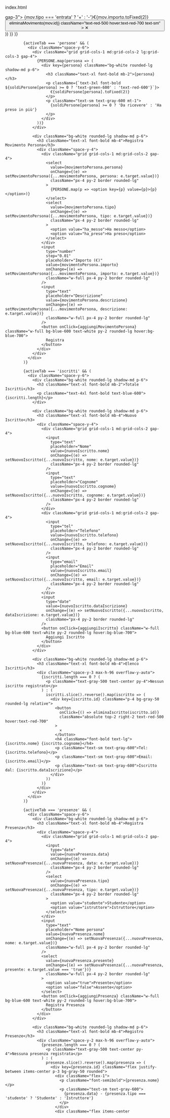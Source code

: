 index.html
<!DOCTYPE html>
<html lang="it">
<head>
  <meta charset="UTF-8">
  <meta name="viewport" content="width=device-width, initial-scale=1.0">
  <meta name="theme-color" content="#3B82F6">
  <meta name="description" content="App gestione associazione - Cassa, iscritti, presenze">
  <title>Gestione Associazione</title>
  
  <!-- Tailwind CSS -->
  <script src="https://cdn.tailwindcss.com"></script>
  
  <!-- React e ReactDOM -->
  <script crossorigin src="https://unpkg.com/react@18/umd/react.production.min.js"></script>
  <script crossorigin src="https://unpkg.com/react-dom@18/umd/react-dom.production.min.js"></script>
  
  <!-- Babel per JSX -->
  <script src="https://unpkg.com/@babel/standalone/babel.min.js"></script>
  
  <!-- Lucide Icons -->
  <script src="https://unpkg.com/lucide@latest"></script>
  
  <style>
    body {
      margin: 0;
      font-family: -apple-system, BlinkMacSystemFont, 'Segoe UI', 'Roboto', 'Oxygen', 'Ubuntu', 'Cantarell', 'Fira Sans', 'Droid Sans', 'Helvetica Neue', sans-serif;
      -webkit-font-smoothing: antialiased;
      -moz-osx-font-smoothing: grayscale;
    }
  </style>
</head>
<body>
  <div id="root"></div>

  <script type="text/babel">
    const { useState, useEffect } = React;
    const { LogIn, Users, DollarSign, Calendar, UserPlus, LogOut, RefreshCw } = lucide;

    // ⚠️ IMPORTANTE: SOSTITUISCI QUESTE CREDENZIALI CON LE TUE DI FIREBASE!
    // Vai su https://console.firebase.google.com
    // Crea un progetto > Realtime Database > Ottieni le credenziali
    
const firebaseConfig = {
  apiKey: "AIzaSyAregIZNPfa7hU7pMEx3Askv487q-D5tx8",
  authDomain: "associazione-redpark.firebaseapp.com",
  databaseURL: "https://associazione-redpark-default-rtdb.europe-west1.firebasedatabase.app",
  projectId: "associazione-redpark",
  storageBucket: "associazione-redpark.firebasestorage.app",
  messagingSenderId: "309814144615",
  appId: "1:309814144615:web:1c37ea0688a820be32eec2",
  measurementId: "G-72D8EQJLHT"
};

    const PERSONE = ['Luz', 'Miche', 'Nicco', 'Sara', 'Manu'];
    const DB_URL = firebaseConfig.databaseURL;

    function Icon({ name, className = "", ...props }) {
      const LucideIcon = lucide[name];
      return <i data-lucide={name.toLowerCase()} className={className}></i>;
    }

    function AssociazioneApp() {
      const [isLoggedIn, setIsLoggedIn] = useState(false);
      const [password, setPassword] = useState('');
      const [activeTab, setActiveTab] = useState('cassa');
      const [syncing, setSyncing] = useState(false);
      
      const [movimenti, setMovimenti] = useState([]);
      const [soldiPersone, setSoldiPersone] = useState({
        Luz: 0, Miche: 0, Nicco: 0, Sara: 0, Manu: 0
      });
      const [iscritti, setIscritti] = useState([]);
      const [presenze, setPresenze] = useState([]);
      
      const [nuovoMovimento, setNuovoMovimento] = useState({
        tipo: 'entrata',
        importo: '',
        descrizione: '',
        data: new Date().toISOString().split('T')[0]
      });
      
      const [movimentoPersona, setMovimentoPersona] = useState({
        persona: 'Luz',
        tipo: 'ha_messo',
        importo: '',
        descrizione: ''
      });
      
      const [nuovoIscritto, setNuovoIscritto] = useState({
        nome: '',
        cognome: '',
        telefono: '',
        email: '',
        dataIscrizione: new Date().toISOString().split('T')[0]
      });
      
      const [nuovaPresenza, setNuovaPresenza] = useState({
        data: new Date().toISOString().split('T')[0],
        tipo: 'studente',
        nome: '',
        presente: true
      });

      useEffect(() => {
        lucide.createIcons();
      });

      const saveToFirebase = async (path, data) => {
        try {
          const response = await fetch(`${DB_URL}/${path}.json`, {
            method: 'PUT',
            headers: { 'Content-Type': 'application/json' },
            body: JSON.stringify(data)
          });
          return await response.json();
        } catch (error) {
          console.error('Errore salvataggio Firebase:', error);
          alert('Errore sincronizzazione. Verifica le credenziali Firebase!');
        }
      };

      const loadFromFirebase = async (path) => {
        try {
          const response = await fetch(`${DB_URL}/${path}.json`);
          const data = await response.json();
          return data || null;
        } catch (error) {
          console.error('Errore lettura Firebase:', error);
          return null;
        }
      };

      useEffect(() => {
        if (isLoggedIn) {
          loadAllData();
          const interval = setInterval(loadAllData, 10000);
          return () => clearInterval(interval);
        }
      }, [isLoggedIn]);

      const loadAllData = async () => {
        setSyncing(true);
        const [movimentiData, soldiData, iscrittiData, presenzeData] = await Promise.all([
          loadFromFirebase('movimenti'),
          loadFromFirebase('soldiPersone'),
          loadFromFirebase('iscritti'),
          loadFromFirebase('presenze')
        ]);
        
        if (movimentiData) setMovimenti(movimentiData);
        if (soldiData) setSoldiPersone(soldiData);
        if (iscrittiData) setIscritti(iscrittiData);
        if (presenzeData) setPresenze(presenzeData);
        setSyncing(false);
      };

      useEffect(() => {
        if (isLoggedIn && movimenti.length >= 0) {
          saveToFirebase('movimenti', movimenti);
        }
      }, [movimenti]);

      useEffect(() => {
        if (isLoggedIn) {
          saveToFirebase('soldiPersone', soldiPersone);
        }
      }, [soldiPersone]);

      useEffect(() => {
        if (isLoggedIn && iscritti.length >= 0) {
          saveToFirebase('iscritti', iscritti);
        }
      }, [iscritti]);

      useEffect(() => {
        if (isLoggedIn && presenze.length >= 0) {
          saveToFirebase('presenze', presenze);
        }
      }, [presenze]);

      const handleLogin = () => {
        if (password === 'associazione2025') {
          setIsLoggedIn(true);
          setPassword('');
        } else {
          alert('Password errata!');
        }
      };

      const calcolaTotaleCassa = () => {
        return movimenti.reduce((acc, mov) => {
          return mov.tipo === 'entrata' ? acc + parseFloat(mov.importo) : acc - parseFloat(mov.importo);
        }, 0);
      };

      const aggiungiMovimento = () => {
        if (!nuovoMovimento.importo || !nuovoMovimento.descrizione) {
          alert('Inserisci importo e descrizione!');
          return;
        }
        
        setMovimenti([...movimenti, {
          ...nuovoMovimento,
          id: Date.now(),
          importo: parseFloat(nuovoMovimento.importo)
        }]);
        
        setNuovoMovimento({
          tipo: 'entrata',
          importo: '',
          descrizione: '',
          data: new Date().toISOString().split('T')[0]
        });
      };

      const aggiungiMovimentoPersona = () => {
        if (!movimentoPersona.importo || !movimentoPersona.descrizione) {
          alert('Inserisci importo e descrizione!');
          return;
        }
        
        const importo = parseFloat(movimentoPersona.importo);
        const nuovoValore = movimentoPersona.tipo === 'ha_messo' 
          ? soldiPersone[movimentoPersona.persona] + importo
          : soldiPersone[movimentoPersona.persona] - importo;
        
        setSoldiPersone({
          ...soldiPersone,
          [movimentoPersona.persona]: nuovoValore
        });
        
        setMovimentoPersona({
          persona: 'Luz',
          tipo: 'ha_messo',
          importo: '',
          descrizione: ''
        });
      };

      const aggiungiIscritto = () => {
        if (!nuovoIscritto.nome || !nuovoIscritto.cognome) {
          alert('Inserisci almeno nome e cognome!');
          return;
        }
        
        setIscritti([...iscritti, {
          ...nuovoIscritto,
          id: Date.now()
        }]);
        
        setNuovoIscritto({
          nome: '',
          cognome: '',
          telefono: '',
          email: '',
          dataIscrizione: new Date().toISOString().split('T')[0]
        });
      };

      const aggiungiPresenza = () => {
        if (!nuovaPresenza.nome) {
          alert('Inserisci il nome!');
          return;
        }
        
        setPresenze([...presenze, {
          ...nuovaPresenza,
          id: Date.now()
        }]);
        
        setNuovaPresenza({
          data: new Date().toISOString().split('T')[0],
          tipo: 'studente',
          nome: '',
          presente: true
        });
      };

      const eliminaMovimento = (id) => {
        if (window.confirm('Eliminare questo movimento?')) {
          setMovimenti(movimenti.filter(m => m.id !== id));
        }
      };

      const eliminaIscritto = (id) => {
        if (window.confirm('Eliminare questo iscritto?')) {
          setIscritti(iscritti.filter(i => i.id !== id));
        }
      };

      const eliminaPresenza = (id) => {
        if (window.confirm('Eliminare questa presenza?')) {
          setPresenze(presenze.filter(p => p.id !== id));
        }
      };

      if (!isLoggedIn) {
        return (
          <div className="min-h-screen bg-gradient-to-br from-blue-500 to-purple-600 flex items-center justify-center p-4">
            <div className="bg-white rounded-lg shadow-2xl p-8 w-full max-w-md">
              <div className="text-center mb-8">
                <i data-lucide="log-in" className="w-16 h-16 mx-auto text-blue-600 mb-4"></i>
                <h1 className="text-3xl font-bold text-gray-800">Gestione Associazione</h1>
                <p className="text-gray-600 mt-2">Sincronizzato Firebase</p>
              </div>
              <div className="space-y-4">
                <input
                  type="password"
                  placeholder="Password"
                  value={password}
                  onChange={(e) => setPassword(e.target.value)}
                  onKeyPress={(e) => e.key === 'Enter' && handleLogin()}
                  className="w-full px-4 py-3 border border-gray-300 rounded-lg focus:ring-2 focus:ring-blue-500 focus:border-transparent"
                />
                <button 
                  onClick={handleLogin}
                  className="w-full bg-blue-600 text-white py-3 rounded-lg hover:bg-blue-700 transition font-semibold"
                >
                  Accedi
                </button>
              </div>
              <p className="text-center text-sm text-gray-500 mt-4">Password: associazione2025</p>
            </div>
          </div>
        );
      }

      return (
        <div className="min-h-screen bg-gray-100">
          <header className="bg-white shadow-md">
            <div className="max-w-7xl mx-auto px-4 py-4 flex justify-between items-center">
              <div>
                <h1 className="text-2xl font-bold text-gray-800">Gestione Associazione</h1>
                <div className="flex items-center gap-2 text-sm text-gray-600 mt-1">
                  <i data-lucide="refresh-cw" className={`w-4 h-4 ${syncing ? 'animate-spin' : ''}`}></i>
                  <span>{syncing ? 'Sincronizzazione...' : 'Sincronizzato'}</span>
                </div>
              </div>
              <button 
                onClick={() => {
                  setIsLoggedIn(false);
                  setMovimenti([]);
                  setSoldiPersone({Luz: 0, Miche: 0, Nicco: 0, Sara: 0, Manu: 0});
                  setIscritti([]);
                  setPresenze([]);
                }}
                className="flex items-center gap-2 text-red-600 hover:text-red-700"
              >
                <i data-lucide="log-out" className="w-5 h-5"></i>
                Esci
              </button>
            </div>
          </header>

          <nav className="bg-white shadow-sm">
            <div className="max-w-7xl mx-auto px-4">
              <div className="flex overflow-x-auto">
                {[
                  { id: 'cassa', label: 'Cassa', icon: 'dollar-sign' },
                  { id: 'persone', label: 'Persone', icon: 'users' },
                  { id: 'iscritti', label: 'Iscritti', icon: 'user-plus' },
                  { id: 'presenze', label: 'Presenze', icon: 'calendar' }
                ].map(tab => (
                  <button
                    key={tab.id}
                    onClick={() => setActiveTab(tab.id)}
                    className={`flex items-center gap-2 px-6 py-4 border-b-2 transition whitespace-nowrap ${
                      activeTab === tab.id
                        ? 'border-blue-600 text-blue-600'
                        : 'border-transparent text-gray-600 hover:text-gray-800'
                    }`}
                  >
                    <i data-lucide={tab.icon} className="w-5 h-5"></i>
                    {tab.label}
                  </button>
                ))}
              </div>
            </div>
          </nav>

          <main className="max-w-7xl mx-auto px-4 py-8">
            {activeTab === 'cassa' && (
              <div className="space-y-6">
                <div className="bg-white rounded-lg shadow-md p-6">
                  <h2 className="text-2xl font-bold mb-2">Totale Cassa</h2>
                  <p className={`text-4xl font-bold ${calcolaTotaleCassa() >= 0 ? 'text-green-600' : 'text-red-600'}`}>
                    €{calcolaTotaleCassa().toFixed(2)}
                  </p>
                </div>

                <div className="bg-white rounded-lg shadow-md p-6">
                  <h3 className="text-xl font-bold mb-4">Nuovo Movimento</h3>
                  <div className="space-y-4">
                    <div className="grid grid-cols-1 md:grid-cols-2 gap-4">
                      <select
                        value={nuovoMovimento.tipo}
                        onChange={(e) => setNuovoMovimento({...nuovoMovimento, tipo: e.target.value})}
                        className="px-4 py-2 border rounded-lg"
                      >
                        <option value="entrata">Entrata</option>
                        <option value="uscita">Uscita</option>
                      </select>
                      <input
                        type="number"
                        step="0.01"
                        placeholder="Importo (€)"
                        value={nuovoMovimento.importo}
                        onChange={(e) => setNuovoMovimento({...nuovoMovimento, importo: e.target.value})}
                        className="px-4 py-2 border rounded-lg"
                      />
                    </div>
                    <input
                      type="text"
                      placeholder="Descrizione (es: Affitto palestra)"
                      value={nuovoMovimento.descrizione}
                      onChange={(e) => setNuovoMovimento({...nuovoMovimento, descrizione: e.target.value})}
                      className="w-full px-4 py-2 border rounded-lg"
                    />
                    <input
                      type="date"
                      value={nuovoMovimento.data}
                      onChange={(e) => setNuovoMovimento({...nuovoMovimento, data: e.target.value})}
                      className="px-4 py-2 border rounded-lg"
                    />
                    <button onClick={aggiungiMovimento} className="w-full bg-blue-600 text-white py-2 rounded-lg hover:bg-blue-700">
                      Aggiungi Movimento
                    </button>
                  </div>
                </div>

                <div className="bg-white rounded-lg shadow-md p-6">
                  <h3 className="text-xl font-bold mb-4">Storico Movimenti</h3>
                  <div className="space-y-2 max-h-96 overflow-y-auto">
                    {movimenti.length === 0 ? (
                      <p className="text-gray-500 text-center py-4">Nessun movimento registrato</p>
                    ) : (
                      movimenti.slice().reverse().map(mov => (
                        <div key={mov.id} className="flex justify-between items-center p-3 bg-gray-50 rounded">
                          <div className="flex-1">
                            <p className="font-semibold">{mov.descrizione}</p>
                            <p className="text-sm text-gray-600">{mov.data}</p>
                          </div>
                          <div className="flex items-center gap-3">
                            <span className={`px-3 py-1 rounded-full text-sm font-semibold ${
                              presenza.presente ? 'bg-green-100 text-green-700' : 'bg-red-100 text-red-700'
                            }`}>
                              {presenza.presente ? 'Presente' : 'Assente'}
                            </span>
                            <button 
                              onClick={() => eliminaPresenza(presenza.id)}
                              className="text-red-500 hover:text-red-700"
                            >
                              ✕
                            </button>
                          </div>
                        </div>
                      ))
                    )}
                  </div>
                </div>
              </div>
            )}
          </main>
        </div>
      );
    }

    const root = ReactDOM.createRoot(document.getElementById('root'));
    root.render(<AssociazioneApp />);
  </script>
</body>
</html> gap-3">
                            <span className={`font-bold ${mov.tipo === 'entrata' ? 'text-green-600' : 'text-red-600'}`}>
                              {mov.tipo === 'entrata' ? '+' : '-'}€{mov.importo.toFixed(2)}
                            </span>
                            <button 
                              onClick={() => eliminaMovimento(mov.id)}
                              className="text-red-500 hover:text-red-700 text-sm"
                            >
                              ✕
                            </button>
                          </div>
                        </div>
                      ))
                    )}
                  </div>
                </div>
              </div>
            )}

            {activeTab === 'persone' && (
              <div className="space-y-6">
                <div className="grid grid-cols-1 md:grid-cols-2 lg:grid-cols-3 gap-4">
                  {PERSONE.map(persona => (
                    <div key={persona} className="bg-white rounded-lg shadow-md p-6">
                      <h3 className="text-xl font-bold mb-2">{persona}</h3>
                      <p className={`text-3xl font-bold ${soldiPersone[persona] >= 0 ? 'text-green-600' : 'text-red-600'}`}>
                        €{soldiPersone[persona].toFixed(2)}
                      </p>
                      <p className="text-sm text-gray-600 mt-1">
                        {soldiPersone[persona] >= 0 ? 'Da ricevere' : 'Ha preso in più'}
                      </p>
                    </div>
                  ))}
                </div>

                <div className="bg-white rounded-lg shadow-md p-6">
                  <h3 className="text-xl font-bold mb-4">Registra Movimento Persona</h3>
                  <div className="space-y-4">
                    <div className="grid grid-cols-1 md:grid-cols-2 gap-4">
                      <select
                        value={movimentoPersona.persona}
                        onChange={(e) => setMovimentoPersona({...movimentoPersona, persona: e.target.value})}
                        className="px-4 py-2 border rounded-lg"
                      >
                        {PERSONE.map(p => <option key={p} value={p}>{p}</option>)}
                      </select>
                      <select
                        value={movimentoPersona.tipo}
                        onChange={(e) => setMovimentoPersona({...movimentoPersona, tipo: e.target.value})}
                        className="px-4 py-2 border rounded-lg"
                      >
                        <option value="ha_messo">Ha messo</option>
                        <option value="ha_preso">Ha preso</option>
                      </select>
                    </div>
                    <input
                      type="number"
                      step="0.01"
                      placeholder="Importo (€)"
                      value={movimentoPersona.importo}
                      onChange={(e) => setMovimentoPersona({...movimentoPersona, importo: e.target.value})}
                      className="w-full px-4 py-2 border rounded-lg"
                    />
                    <input
                      type="text"
                      placeholder="Descrizione"
                      value={movimentoPersona.descrizione}
                      onChange={(e) => setMovimentoPersona({...movimentoPersona, descrizione: e.target.value})}
                      className="w-full px-4 py-2 border rounded-lg"
                    />
                    <button onClick={aggiungiMovimentoPersona} className="w-full bg-blue-600 text-white py-2 rounded-lg hover:bg-blue-700">
                      Registra
                    </button>
                  </div>
                </div>
              </div>
            )}

            {activeTab === 'iscritti' && (
              <div className="space-y-6">
                <div className="bg-white rounded-lg shadow-md p-6">
                  <h3 className="text-xl font-bold mb-2">Totale Iscritti</h3>
                  <p className="text-4xl font-bold text-blue-600">{iscritti.length}</p>
                </div>

                <div className="bg-white rounded-lg shadow-md p-6">
                  <h3 className="text-xl font-bold mb-4">Nuovo Iscritto</h3>
                  <div className="space-y-4">
                    <div className="grid grid-cols-1 md:grid-cols-2 gap-4">
                      <input
                        type="text"
                        placeholder="Nome"
                        value={nuovoIscritto.nome}
                        onChange={(e) => setNuovoIscritto({...nuovoIscritto, nome: e.target.value})}
                        className="px-4 py-2 border rounded-lg"
                      />
                      <input
                        type="text"
                        placeholder="Cognome"
                        value={nuovoIscritto.cognome}
                        onChange={(e) => setNuovoIscritto({...nuovoIscritto, cognome: e.target.value})}
                        className="px-4 py-2 border rounded-lg"
                      />
                    </div>
                    <div className="grid grid-cols-1 md:grid-cols-2 gap-4">
                      <input
                        type="tel"
                        placeholder="Telefono"
                        value={nuovoIscritto.telefono}
                        onChange={(e) => setNuovoIscritto({...nuovoIscritto, telefono: e.target.value})}
                        className="px-4 py-2 border rounded-lg"
                      />
                      <input
                        type="email"
                        placeholder="Email"
                        value={nuovoIscritto.email}
                        onChange={(e) => setNuovoIscritto({...nuovoIscritto, email: e.target.value})}
                        className="px-4 py-2 border rounded-lg"
                      />
                    </div>
                    <input
                      type="date"
                      value={nuovoIscritto.dataIscrizione}
                      onChange={(e) => setNuovoIscritto({...nuovoIscritto, dataIscrizione: e.target.value})}
                      className="px-4 py-2 border rounded-lg"
                    />
                    <button onClick={aggiungiIscritto} className="w-full bg-blue-600 text-white py-2 rounded-lg hover:bg-blue-700">
                      Aggiungi Iscritto
                    </button>
                  </div>
                </div>

                <div className="bg-white rounded-lg shadow-md p-6">
                  <h3 className="text-xl font-bold mb-4">Elenco Iscritti</h3>
                  <div className="space-y-3 max-h-96 overflow-y-auto">
                    {iscritti.length === 0 ? (
                      <p className="text-gray-500 text-center py-4">Nessun iscritto registrato</p>
                    ) : (
                      iscritti.slice().reverse().map(iscritto => (
                        <div key={iscritto.id} className="p-4 bg-gray-50 rounded-lg relative">
                          <button 
                            onClick={() => eliminaIscritto(iscritto.id)}
                            className="absolute top-2 right-2 text-red-500 hover:text-red-700"
                          >
                            ✕
                          </button>
                          <h4 className="font-bold text-lg">{iscritto.nome} {iscritto.cognome}</h4>
                          <p className="text-sm text-gray-600">Tel: {iscritto.telefono}</p>
                          <p className="text-sm text-gray-600">Email: {iscritto.email}</p>
                          <p className="text-sm text-gray-600">Iscritto dal: {iscritto.dataIscrizione}</p>
                        </div>
                      ))
                    )}
                  </div>
                </div>
              </div>
            )}

            {activeTab === 'presenze' && (
              <div className="space-y-6">
                <div className="bg-white rounded-lg shadow-md p-6">
                  <h3 className="text-xl font-bold mb-4">Registra Presenza</h3>
                  <div className="space-y-4">
                    <div className="grid grid-cols-1 md:grid-cols-2 gap-4">
                      <input
                        type="date"
                        value={nuovaPresenza.data}
                        onChange={(e) => setNuovaPresenza({...nuovaPresenza, data: e.target.value})}
                        className="px-4 py-2 border rounded-lg"
                      />
                      <select
                        value={nuovaPresenza.tipo}
                        onChange={(e) => setNuovaPresenza({...nuovaPresenza, tipo: e.target.value})}
                        className="px-4 py-2 border rounded-lg"
                      >
                        <option value="studente">Studente</option>
                        <option value="istruttore">Istruttore</option>
                      </select>
                    </div>
                    <input
                      type="text"
                      placeholder="Nome persona"
                      value={nuovaPresenza.nome}
                      onChange={(e) => setNuovaPresenza({...nuovaPresenza, nome: e.target.value})}
                      className="w-full px-4 py-2 border rounded-lg"
                    />
                    <select
                      value={nuovaPresenza.presente}
                      onChange={(e) => setNuovaPresenza({...nuovaPresenza, presente: e.target.value === 'true'})}
                      className="w-full px-4 py-2 border rounded-lg"
                    >
                      <option value="true">Presente</option>
                      <option value="false">Assente</option>
                    </select>
                    <button onClick={aggiungiPresenza} className="w-full bg-blue-600 text-white py-2 rounded-lg hover:bg-blue-700">
                      Registra Presenza
                    </button>
                  </div>
                </div>

                <div className="bg-white rounded-lg shadow-md p-6">
                  <h3 className="text-xl font-bold mb-4">Registro Presenze</h3>
                  <div className="space-y-2 max-h-96 overflow-y-auto">
                    {presenze.length === 0 ? (
                      <p className="text-gray-500 text-center py-4">Nessuna presenza registrata</p>
                    ) : (
                      presenze.slice().reverse().map(presenza => (
                        <div key={presenza.id} className="flex justify-between items-center p-3 bg-gray-50 rounded">
                          <div className="flex-1">
                            <p className="font-semibold">{presenza.nome}</p>
                            <p className="text-sm text-gray-600">
                              {presenza.data} - {presenza.tipo === 'studente' ? 'Studente' : 'Istruttore'}
                            </p>
                          </div>
                          <div className="flex items-center
